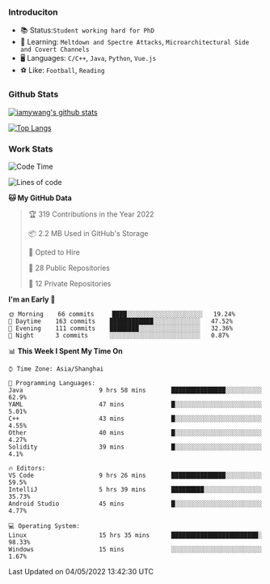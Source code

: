 ### Introduciton

- 📚 Status:`Student working hard for PhD`
- 🔎 Learning: `Meltdown and Spectre Attacks`, `Microarchitectural Side and Covert Channels`
- 🖥️ Languages: `C/C++`, `Java`, `Python`, `Vue.js`
- ⚽ Like: `Football`, `Reading`

### Github Stats

[![iamywang's github stats](https://github-readme-stats.vercel.app/api?username=iamywang&count_private=true&show_icons=true)]()

[![Top Langs](https://github-readme-stats.vercel.app/api/top-langs/?username=iamywang&layout=compact)]()

### Work Stats

<!--START_SECTION:waka-->
![Code Time](http://img.shields.io/badge/Code%20Time-299%20hrs%2025%20mins-blue)

![Lines of code](https://img.shields.io/badge/From%20Hello%20World%20I%27ve%20Written--49%20Thousand%20lines%20of%20code-blue)

**🐱 My GitHub Data** 

> 🏆 319 Contributions in the Year 2022
 > 
> 📦 2.2 MB Used in GitHub's Storage 
 > 
> 💼 Opted to Hire
 > 
> 📜 28 Public Repositories 
 > 
> 🔑 12 Private Repositories  
 > 
**I'm an Early 🐤** 

```text
🌞 Morning    66 commits     ████░░░░░░░░░░░░░░░░░░░░░   19.24% 
🌆 Daytime    163 commits    ████████████░░░░░░░░░░░░░   47.52% 
🌃 Evening    111 commits    ████████░░░░░░░░░░░░░░░░░   32.36% 
🌙 Night      3 commits      ░░░░░░░░░░░░░░░░░░░░░░░░░   0.87%

```


📊 **This Week I Spent My Time On** 

```text
⌚︎ Time Zone: Asia/Shanghai

💬 Programming Languages: 
Java                     9 hrs 58 mins       ███████████████░░░░░░░░░░   62.9% 
YAML                     47 mins             █░░░░░░░░░░░░░░░░░░░░░░░░   5.01% 
C++                      43 mins             █░░░░░░░░░░░░░░░░░░░░░░░░   4.55% 
Other                    40 mins             █░░░░░░░░░░░░░░░░░░░░░░░░   4.27% 
Solidity                 39 mins             █░░░░░░░░░░░░░░░░░░░░░░░░   4.1%

🔥 Editors: 
VS Code                  9 hrs 26 mins       ███████████████░░░░░░░░░░   59.5% 
IntelliJ                 5 hrs 39 mins       █████████░░░░░░░░░░░░░░░░   35.73% 
Android Studio           45 mins             █░░░░░░░░░░░░░░░░░░░░░░░░   4.77%

💻 Operating System: 
Linux                    15 hrs 35 mins      ████████████████████████░   98.33% 
Windows                  15 mins             ░░░░░░░░░░░░░░░░░░░░░░░░░   1.67%

```


 Last Updated on 04/05/2022 13:42:30 UTC
<!--END_SECTION:waka-->
